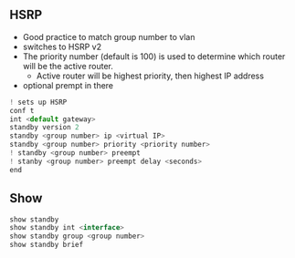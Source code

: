
## HSRP
- Good practice to match group number to vlan
- switches to HSRP v2
- The priority number (default is 100) is used to determine which router will be the active router.
	- Active router will be highest priority, then highest IP address
- optional prempt in there
```js
! sets up HSRP
conf t
int <default gateway>
standby version 2
standby <group number> ip <virtual IP>
standby <group number> priority <priority number>
! standby <group number> preempt
! stanby <group number> preempt delay <seconds>
end
```


## Show
```js
show standby
show standby int <interface>
show standby group <group number>
show standby brief
```










